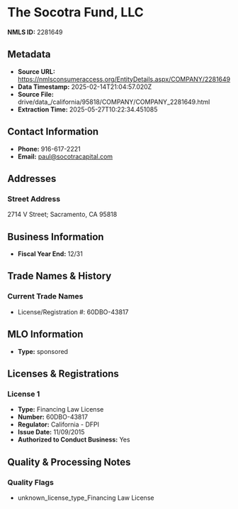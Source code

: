 # The Socotra Fund, LLC

**NMLS ID:** 2281649

## Metadata
- **Source URL:** https://nmlsconsumeraccess.org/EntityDetails.aspx/COMPANY/2281649
- **Data Timestamp:** 2025-02-14T21:04:57.020Z
- **Source File:** drive/data_/california/95818/COMPANY/COMPANY_2281649.html
- **Extraction Time:** 2025-05-27T10:22:34.451085

## Contact Information
- **Phone:** 916-617-2221
- **Email:** paul@socotracapital.com

## Addresses
### Street Address
2714 V Street; Sacramento, CA 95818

## Business Information
- **Fiscal Year End:** 12/31

## Trade Names & History
### Current Trade Names
- License/Registration #: 60DBO-43817

## MLO Information
- **Type:** sponsored

## Licenses & Registrations

### License 1
- **Type:** Financing Law License
- **Number:** 60DBO-43817
- **Regulator:** California - DFPI
- **Issue Date:** 11/09/2015
- **Authorized to Conduct Business:** Yes

## Quality & Processing Notes
### Quality Flags
- unknown_license_type_Financing Law License
